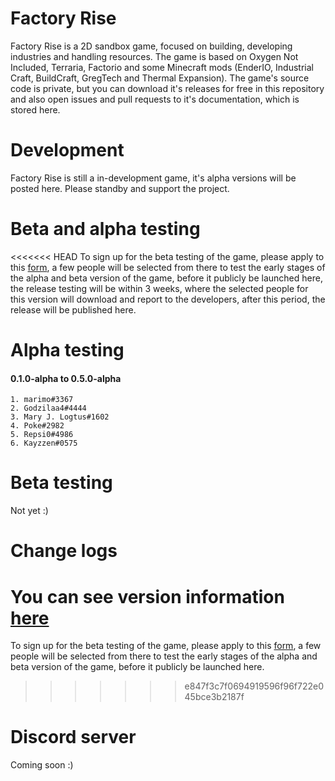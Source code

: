 # Factory Rise
Factory Rise is a 2D sandbox game, focused on building, developing industries and handling resources. The game is based on Oxygen Not Included, Terraria, Factorio and some Minecraft mods (EnderIO, Industrial Craft, BuildCraft, GregTech and Thermal Expansion). The game's source code is private, but you can download it's releases for free in this repository and also open issues and pull requests to it's documentation, which is stored here.

# Development
Factory Rise is still a in-development game, it's alpha versions will be posted here. Please standby and support the project.

# Beta and alpha testing
<<<<<<< HEAD
To sign up for the beta testing of the game, please apply to this [form](https://forms.gle/Cg5UsBKvLPje3o1y9), a few people will be selected from there to test the early stages of the alpha and beta version of the game, before it publicly be launched here, the release testing will be within 3 weeks, where the selected people for this version will download and report to the developers, after this period, the release will be published here.

# Alpha testing
#### 0.1.0-alpha to 0.5.0-alpha
    1. marimo#3367
    2. Godzilaa4#4444
    3. Mary J. Logtus#1602
    4. Poke#2982
    5. Repsi0#4986
    6. Kayzzen#0575

# Beta testing
Not yet :)

# Change logs
You can see version information [here](/changelog.txt/)
=======
To sign up for the beta testing of the game, please apply to this [form](https://forms.gle/Cg5UsBKvLPje3o1y9), a few people will be selected from there to test the early stages of the alpha and beta version of the game, before it publicly be launched here.
>>>>>>> e847f3c7f0694919596f96f722e045bce3b2187f

# Discord server
Coming soon :)
